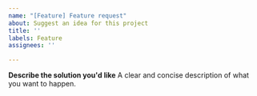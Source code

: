 ```yaml
---
name: "[Feature] Feature request"
about: Suggest an idea for this project
title: ''
labels: Feature
assignees: ''

---
```


**Describe the solution you'd like**
A clear and concise description of what you want to happen.

